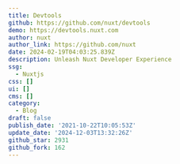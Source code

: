 ```yaml
---
title: Devtools
github: https://github.com/nuxt/devtools
demo: https://devtools.nuxt.com
author: nuxt
author_link: https://github.com/nuxt
date: 2024-02-19T04:03:25.839Z
description: Unleash Nuxt Developer Experience
ssg:
  - Nuxtjs
css: []
ui: []
cms: []
category:
  - Blog
draft: false
publish_date: '2021-10-22T10:05:53Z'
update_date: '2024-12-03T13:32:26Z'
github_star: 2931
github_fork: 162
---
```

